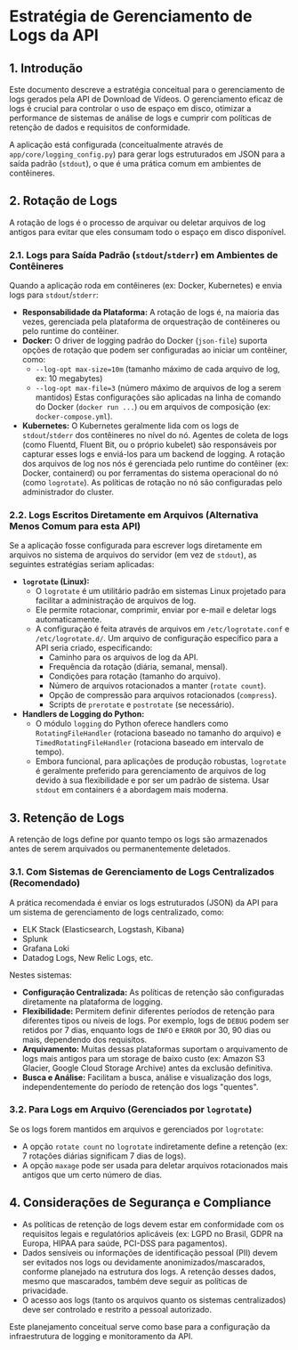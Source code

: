 # Estratégia de Gerenciamento de Logs da API

## 1. Introdução

Este documento descreve a estratégia conceitual para o gerenciamento de logs gerados pela API de Download de Vídeos. O gerenciamento eficaz de logs é crucial para controlar o uso de espaço em disco, otimizar a performance de sistemas de análise de logs e cumprir com políticas de retenção de dados e requisitos de conformidade.

A aplicação está configurada (conceitualmente através de `app/core/logging_config.py`) para gerar logs estruturados em JSON para a saída padrão (`stdout`), o que é uma prática comum em ambientes de contêineres.

## 2. Rotação de Logs

A rotação de logs é o processo de arquivar ou deletar arquivos de log antigos para evitar que eles consumam todo o espaço em disco disponível.

### 2.1. Logs para Saída Padrão (`stdout`/`stderr`) em Ambientes de Contêineres

Quando a aplicação roda em contêineres (ex: Docker, Kubernetes) e envia logs para `stdout`/`stderr`:

*   **Responsabilidade da Plataforma:** A rotação de logs é, na maioria das vezes, gerenciada pela plataforma de orquestração de contêineres ou pelo runtime do contêiner.
*   **Docker:** O driver de logging padrão do Docker (`json-file`) suporta opções de rotação que podem ser configuradas ao iniciar um contêiner, como:
    *   `--log-opt max-size=10m` (tamanho máximo de cada arquivo de log, ex: 10 megabytes)
    *   `--log-opt max-file=3` (número máximo de arquivos de log a serem mantidos)
    Estas configurações são aplicadas na linha de comando do Docker (`docker run ...`) ou em arquivos de composição (ex: `docker-compose.yml`).
*   **Kubernetes:** O Kubernetes geralmente lida com os logs de `stdout`/`stderr` dos contêineres no nível do nó. Agentes de coleta de logs (como Fluentd, Fluent Bit, ou o próprio kubelet) são responsáveis por capturar esses logs e enviá-los para um backend de logging. A rotação dos arquivos de log nos nós é gerenciada pelo runtime do contêiner (ex: Docker, containerd) ou por ferramentas do sistema operacional do nó (como `logrotate`). As políticas de rotação no nó são configuradas pelo administrador do cluster.

### 2.2. Logs Escritos Diretamente em Arquivos (Alternativa Menos Comum para esta API)

Se a aplicação fosse configurada para escrever logs diretamente em arquivos no sistema de arquivos do servidor (em vez de `stdout`), as seguintes estratégias seriam aplicadas:

*   **`logrotate` (Linux):**
    *   O `logrotate` é um utilitário padrão em sistemas Linux projetado para facilitar a administração de arquivos de log.
    *   Ele permite rotacionar, comprimir, enviar por e-mail e deletar logs automaticamente.
    *   A configuração é feita através de arquivos em `/etc/logrotate.conf` e `/etc/logrotate.d/`. Um arquivo de configuração específico para a API seria criado, especificando:
        *   Caminho para os arquivos de log da API.
        *   Frequência da rotação (diária, semanal, mensal).
        *   Condições para rotação (tamanho do arquivo).
        *   Número de arquivos rotacionados a manter (`rotate count`).
        *   Opção de compressão para arquivos rotacionados (`compress`).
        *   Scripts de `prerotate` e `postrotate` (se necessário).
*   **Handlers de Logging do Python:**
    *   O módulo `logging` do Python oferece handlers como `RotatingFileHandler` (rotaciona baseado no tamanho do arquivo) e `TimedRotatingFileHandler` (rotaciona baseado em intervalo de tempo).
    *   Embora funcional, para aplicações de produção robustas, `logrotate` é geralmente preferido para gerenciamento de arquivos de log devido à sua flexibilidade e por ser um padrão de sistema. Usar `stdout` em containers é a abordagem mais moderna.

## 3. Retenção de Logs

A retenção de logs define por quanto tempo os logs são armazenados antes de serem arquivados ou permanentemente deletados.

### 3.1. Com Sistemas de Gerenciamento de Logs Centralizados (Recomendado)

A prática recomendada é enviar os logs estruturados (JSON) da API para um sistema de gerenciamento de logs centralizado, como:

*   ELK Stack (Elasticsearch, Logstash, Kibana)
*   Splunk
*   Grafana Loki
*   Datadog Logs, New Relic Logs, etc.

Nestes sistemas:

*   **Configuração Centralizada:** As políticas de retenção são configuradas diretamente na plataforma de logging.
*   **Flexibilidade:** Permitem definir diferentes períodos de retenção para diferentes tipos ou níveis de logs. Por exemplo, logs de `DEBUG` podem ser retidos por 7 dias, enquanto logs de `INFO` e `ERROR` por 30, 90 dias ou mais, dependendo dos requisitos.
*   **Arquivamento:** Muitas dessas plataformas suportam o arquivamento de logs mais antigos para um storage de baixo custo (ex: Amazon S3 Glacier, Google Cloud Storage Archive) antes da exclusão definitiva.
*   **Busca e Análise:** Facilitam a busca, análise e visualização dos logs, independentemente do período de retenção dos logs "quentes".

### 3.2. Para Logs em Arquivo (Gerenciados por `logrotate`)

Se os logs forem mantidos em arquivos e gerenciados por `logrotate`:

*   A opção `rotate count` no `logrotate` indiretamente define a retenção (ex: 7 rotações diárias significam 7 dias de logs).
*   A opção `maxage` pode ser usada para deletar arquivos rotacionados mais antigos que um certo número de dias.

## 4. Considerações de Segurança e Compliance

*   As políticas de retenção de logs devem estar em conformidade com os requisitos legais e regulatórios aplicáveis (ex: LGPD no Brasil, GDPR na Europa, HIPAA para saúde, PCI-DSS para pagamentos).
*   Dados sensíveis ou informações de identificação pessoal (PII) devem ser evitados nos logs ou devidamente anonimizados/mascarados, conforme planejado na estrutura dos logs. A retenção desses dados, mesmo que mascarados, também deve seguir as políticas de privacidade.
*   O acesso aos logs (tanto os arquivos quanto os sistemas centralizados) deve ser controlado e restrito a pessoal autorizado.

Este planejamento conceitual serve como base para a configuração da infraestrutura de logging e monitoramento da API.
